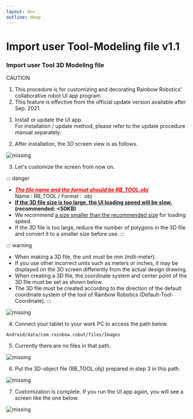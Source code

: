 ```yaml
---
layout: doc
outline: deep
---
```


# Import user Tool-Modeling file v1.1

### Import user Tool 3D Modeling file

<div class="warning custom-block">
  <p class="custom-block-title">CAUTION</p>
  <ol>
    <li>
      This procedure is for customizing and decorating Rainbow Robotics' collaborative robot UI app program.
    </li>
    <li>
      This feature is effective from the official update version available after Sep. 2021.
    </li>
  </ol>
</div>

1. Install or update the UI app.<br>
   For installation / update method, please refer to the update procedure manual separately.

2. After installation, the 3D screen view is as follows.

![missing](/technical_docs/common/user_tool_modeling/2.png)

3. Let's customize the screen from now on.

::: danger

- **_<span style="color:red;"><u>The file name and the format should be RB_TOOL.obj</u></span>_**<br>
  Name : RB_TOOL / Format : .obj
- **<u>If the 3D file size is too large, the UI loading speed will be slow.</u> (recommended: <50KB)**
- We recommend <u>a size smaller than the recommended size</u> for loading speed.
- If the 3D file is too large, reduce the number of polygons in the 3D file and convert it to a smaller size before use.
  :::

::: warning

- When making a 3D file, the unit must be mm (milli-meter).
- If you use other incorrect units such as meters or inches, it may be displayed on the 3D screen differently from the actual design drawing.
- When creating a 3D file, the coordinate system and center point of the 3D file must be set as shown below.
- The 3D file must be created according to the direction of the default coordinate system of the tool of Rainbow Robotics (Default-Tool-Coordinate).
  :::

![missing](/technical_docs/common/user_tool_modeling/3.png)

4. Connect your tablet to your work PC to access the path below.

```
Android/data/com.rainbow.cobot/files/Images
```

5. Currently there are no files in that path.

![missing](/technical_docs/common/user_tool_modeling/5.png)

6. Put the 3D-object file (RB_TOOL.obj) prepared in step 3 in this path.

![missing](/technical_docs/common/user_tool_modeling/6.png)

7. Customization is complete. If you run the UI app again, you will see a screen like the one below.

![missing](/technical_docs/common/user_tool_modeling/7.png)
